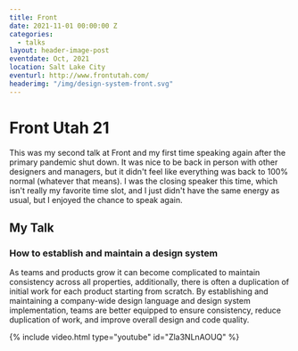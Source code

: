 ```yaml
---
title: Front
date: 2021-11-01 00:00:00 Z
categories:
  - talks
layout: header-image-post
eventdate: Oct, 2021
location: Salt Lake City
eventurl: http://www.frontutah.com/
headerimg: "/img/design-system-front.svg"
---
```


# Front Utah 21

This was my second talk at Front and my first time speaking again after the primary pandemic shut down. It was nice to be back in person with other designers and managers, but it didn't feel like everything was back to 100% normal (whatever that means). I was the closing speaker this time, which isn't really my favorite time slot, and I just didn't have the same energy as usual, but I enjoyed the chance to speak again.

## My Talk

### How to establish and maintain a design system

As teams and products grow it can become complicated to maintain consistency across all properties, additionally, there is often a duplication of initial work for each product starting from scratch. By establishing and maintaining a company-wide design language and design system implementation, teams are better equipped to ensure consistency, reduce duplication of work, and improve overall design and code quality.

{% include video.html type="youtube" id="Zla3NLnAOUQ" %}
